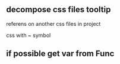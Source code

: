 ## decompose css files tooltip

referens on another css files in project

css with ~ symbol 

## if possible get var from Func

